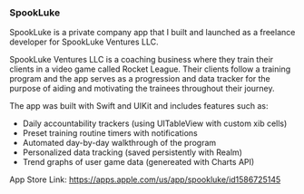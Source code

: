 ### SpookLuke

SpookLuke is a private company app that I built and launched as a freelance developer for SpookLuke Ventures LLC.

SpookLuke Ventures LLC is a coaching business where they train their clients in a video game called Rocket League. Their clients follow a training program and the app serves as a progression and data tracker for the purpose of aiding and motivating the trainees throughout their journey. 

The app was built with Swift and UIKit and includes features such as:

- Daily accountability trackers (using UITableView with custom xib cells)
- Preset training routine timers with notifications
- Automated day-by-day walkthrough of the program
- Personalized data tracking (saved persistently with Realm)
- Trend graphs of user game data (genereated with Charts API)

App Store Link: https://apps.apple.com/us/app/spookluke/id1586725145


